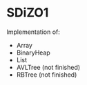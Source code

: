 # SDiZO1
Implementation of:
* Array
* BinaryHeap
* List
* AVLTree (not finished)
* RBTree (not finished)
